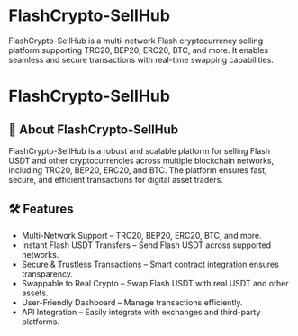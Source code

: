 # FlashCrypto-SellHub
FlashCrypto-SellHub is a multi-network Flash cryptocurrency selling platform supporting TRC20, BEP20, ERC20, BTC, and more. It enables seamless and secure transactions with real-time swapping capabilities.
# FlashCrypto-SellHub  

## 🚀 About FlashCrypto-SellHub  
FlashCrypto-SellHub is a robust and scalable platform for selling Flash USDT and other cryptocurrencies across multiple blockchain networks, including TRC20, BEP20, ERC20, and BTC. The platform ensures fast, secure, and efficient transactions for digital asset traders.  

## 🛠 Features  
- Multi-Network Support – TRC20, BEP20, ERC20, BTC, and more.  
- Instant Flash USDT Transfers – Send Flash USDT across supported networks.  
- Secure & Trustless Transactions – Smart contract integration ensures transparency.  
- Swappable to Real Crypto – Swap Flash USDT with real USDT and other assets.  
- User-Friendly Dashboard – Manage transactions efficiently.  
- API Integration – Easily integrate with exchanges and third-party platforms.  
